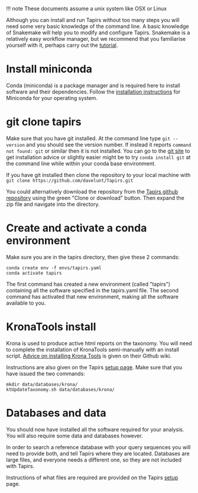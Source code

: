 
!!! note
    These documents assume a unix system like OSX or Linux

Although you can install and run Tapirs without too many steps you will need some very basic knowledge of the command line. A basic knowledge of Snakemake will help you to modify and configure Tapirs. Snakemake is a relatively easy workflow manager, but we recommend that you familiarise yourself with it, perhaps carry out the [tutorial](https://snakemake.readthedocs.io/en/stable/tutorial/tutorial.html).

# Install miniconda

Conda (miniconda) is a package manager and is required here to install software and their dependencies. Follow the [installation instructions](https://docs.conda.io/projects/conda/en/latest/user-guide/install/) for Miniconda for your operating system.

# git clone tapirs
Make sure that you have git installed. At the command line type `git --version` and you should see the version number. If instead it reports `command not found: git` or similar then it is not installed. You can go to the [git site](https://git-scm.com/) to get installation advice or slightly easier might be to try `conda install git` at the command line while within your conda base environment.

If you have git installed then clone the repository to your local machine with `git clone https://github.com/davelunt/Tapirs.git`

You could alternatively download the repository from the [Tapirs github repository](https://github.com/davelunt/Tapirs) using the green "Clone or download" button. Then expand the zip file and navigate into the directory.

# Create and activate a conda environment
Make sure you are in the tapirs directory, then give these 2 commands:

```
conda create env -f envs/tapirs.yaml
conda activate tapirs
```

The first command has created a new environment (called "tapirs") containing all the software specified in the tapirs.yaml file. The second command has activated that new environment, making all the software available to you.

# KronaTools install
Krona is used to produce active html reports on the taxonomy. You will need to complete the installation of KronaTools semi-manually with an install script. [Advice on installing Krona Tools](https://github.com/marbl/Krona/wiki/Installing) is given on their Github wiki.

Instructions are also given on the Tapirs [setup page](setup.md). Make sure that you have issued the two commands:

```
mkdir data/databases/krona/
ktUpdateTaxonomy.sh data/databases/krona/
```

# Databases and data
You should now have installed all the software required for your analysis. You will also require some data and databases however.

In order to search a reference database with your query sequences you will need to provide both, and tell Tapirs where they are located. Databases are large files, and everyone needs a different one, so they are not included with Tapirs.

Instructions of what files are required are provided on the Tapirs [setup](setup.md) page.
